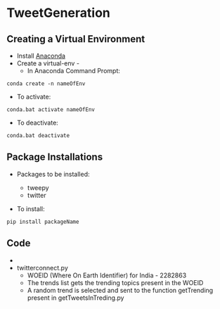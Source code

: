 # TweetGeneration


## Creating a Virtual Environment
- Install [Anaconda](https://www.anaconda.com/distribution/)
- Create a virtual-env - 
  - In Anaconda Command Prompt:
```
conda create -n nameOfEnv 
```
  - To activate:
```
conda.bat activate nameOfEnv
```
  - To deactivate:
```
conda.bat deactivate
```

## Package Installations

- Packages to be installed:
  - tweepy
  - twitter

- To install:
```
pip install packageName
```

## Code
- 
- twitterconnect.py
  - WOEID (Where On Earth Identifier) for India - 2282863
  - The trends list gets the trending topics present in the WOEID
  - A random trend is selected and sent to the function getTrending present in getTweetsInTreding.py
